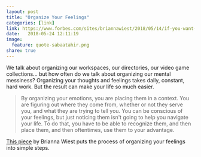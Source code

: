 ```yaml
---
layout: post
title: "Organize Your Feelings"
categories: [link]
link: https://www.forbes.com/sites/briannawiest/2018/05/14/if-you-want-to-master-your-life-learn-to-organize-your-feelings/
date:   2018-05-24 12:11:19
image:
  feature: quote-sabaatahir.png
share: true
---
```


We talk about organizing our workspaces, our directories, our video game collections... but how often do we talk about organizing our mental messiness? Organizing your thoughts and feelings takes daily, constant, hard work. But the result can make your life so much easier.

> By organizing your emotions, you are placing them in a context. You are figuring out where they come from, whether or not they serve you, and what they are trying to tell you. You can be conscious of your feelings, but just noticing them isn't going to help you navigate your life. To do that, you have to be able to recognize them, and then place them, and then oftentimes, use them to your advantage.

[This piece](https://www.forbes.com/sites/briannawiest/2018/05/14/if-you-want-to-master-your-life-learn-to-organize-your-feelings/) by Brianna Wiest puts the process of organizing your feelings into simple steps.
